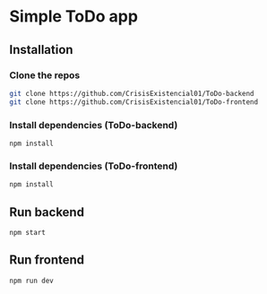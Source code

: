 # Simple ToDo app

## Installation
### Clone the repos
``` bash
git clone https://github.com/CrisisExistencial01/ToDo-backend
git clone https://github.com/CrisisExistencial01/ToDo-frontend
``` 
### Install dependencies (ToDo-backend)
```
npm install
```
### Install dependencies (ToDo-frontend)
```
npm install
```
## Run backend
```
npm start
```
## Run frontend
```
npm run dev
```
